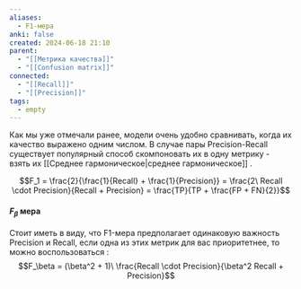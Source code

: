 ```yaml
---
aliases:
  - F1-мера
anki: false
created: 2024-06-18 21:10
parent:
  - "[[Метрика качества]]"
  - "[[Confusion matrix]]"
connected:
  - "[[Recall]]"
  - "[[Precision]]"
tags:
  - empty
---
```



Как мы уже отмечали ранее, модели очень удобно сравнивать, когда их качество выражено одним числом. В случае пары Precision-Recall существует популярный способ скомпоновать их в одну метрику - взять их [[Среднее гармоническое|среднее гармоническое]] . 

$$F_1 = \frac{2}{\frac{1}{Recall} + \frac{1}{Precision}} = \frac{2\ Recall \cdot Precision}{Recall + Precision} = \frac{TP}{TP + \frac{FP + FN}{2}}$$


#### $F_\beta$ мера
Стоит иметь в виду, что F1-мера предполагает одинаковую важность Precision и Recall, если одна из этих метрик для вас приоритетнее, то можно воспользоваться : $$F_\beta = (\beta^2 + 1)\ \frac{Recall \cdot Precision}{\beta^2 Recall + Precision}$$
